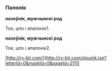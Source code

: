 ### Палонік
**назоўнік, мужчынскі род**

Тое, што і апалонік1.

**назоўнік, мужчынскі род**

Тое, што і апалонік2.

<a rel="author">[http://rv-blr.com/](http://rv-blr.com/slounik.jsp?letterId=0&maskId=0&pageId=2111)</a>
